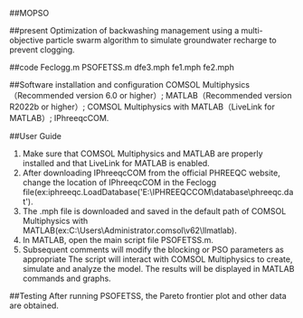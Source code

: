 ##MOPSO

##present 
Optimization of backwashing management using a multi-objective particle swarm algorithm to simulate groundwater recharge to prevent clogging.

##code 
	Feclogg.m
	PSOFETSS.m
	dfe3.mph
	fe1.mph
	fe2.mph

##Software installation and configuration
COMSOL Multiphysics（Recommended version 6.0 or higher）;
MATLAB（Recommended version R2022b or higher）;
COMSOL Multiphysics with MATLAB（LiveLink for MATLAB）;
IPhreeqcCOM.

##User Guide
1. Make sure that COMSOL Multiphysics and MATLAB are properly installed and that LiveLink for MATLAB is enabled.
2. After downloading IPhreeqcCOM from the official PHREEQC website, change the location of IPhreeqcCOM in the Feclogg file(ex:iphreeqc.LoadDatabase('E:\IPHREEQCCOM\database\phreeqc.dat').
3. The .mph file is downloaded and saved in the default path of COMSOL Multiphysics with MATLAB(ex:C:\Users\Administrator\.comsol\v62\llmatlab).
4. In MATLAB, open the main script file PSOFETSS.m.
5. Subsequent comments will modify the blocking or PSO parameters as appropriate
The script will interact with COMSOL Multiphysics to create, simulate and analyze the model. The results will be displayed in MATLAB commands and graphs.

##Testing
After running PSOFETSS, the Pareto frontier plot and other data are obtained.

